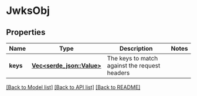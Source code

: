 # JwksObj

## Properties

Name | Type | Description | Notes
------------ | ------------- | ------------- | -------------
**keys** | [**Vec<serde_json::Value>**](serde_json::Value.md) | The keys to match against the request headers | 

[[Back to Model list]](../README.md#documentation-for-models) [[Back to API list]](../README.md#documentation-for-api-endpoints) [[Back to README]](../README.md)


